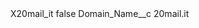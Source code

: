 <?xml version="1.0" encoding="UTF-8"?>
<CustomMetadata xmlns="http://soap.sforce.com/2006/04/metadata" xmlns:xsi="http://www.w3.org/2001/XMLSchema-instance" xmlns:xsd="http://www.w3.org/2001/XMLSchema">
    <label>X20mail_it</label>
    <protected>false</protected>
    <values>
        <field>Domain_Name__c</field>
        <value xsi:type="xsd:string">20mail.it</value>
    </values>
</CustomMetadata>
